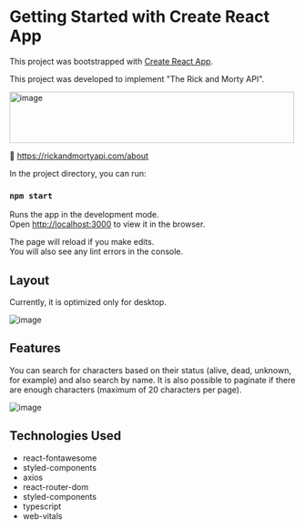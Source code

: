 # Getting Started with Create React App

This project was bootstrapped with [Create React App](https://github.com/facebook/create-react-app).

This project was developed to implement "The Rick and Morty API".

<img style="height:90px; width:500px;" src="https://user-images.githubusercontent.com/69884870/232905025-ed7be917-91d2-4a76-aacb-61b61a2d8dfc.png" alt="image">

🔗 https://rickandmortyapi.com/about

In the project directory, you can run:

### `npm start`

Runs the app in the development mode.\
Open [http://localhost:3000](http://localhost:3000) to view it in the browser.

The page will reload if you make edits.\
You will also see any lint errors in the console.


## Layout

Currently, it is optimized only for desktop.

![image](https://user-images.githubusercontent.com/69884870/232906067-bf2d9804-a739-4541-b17c-8c13616c5d46.png)


## Features

You can search for characters based on their status (alive, dead, unknown, for example) and also search by name. It is also possible to paginate if there are enough characters (maximum of 20 characters per page).

![image](https://user-images.githubusercontent.com/69884870/232906928-493220b5-327f-4dbb-8772-b624f517350a.png)


## Technologies Used

<ul>
  <li>react-fontawesome</li>
  <li>styled-components</li>
  <li>axios</li>
  <li>react-router-dom</li>
  <li>styled-components</li>
  <li>typescript</li>
  <li>web-vitals</li>
</ul>
